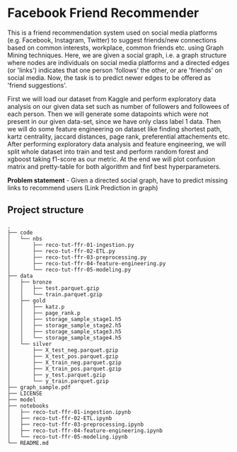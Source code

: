 # Facebook Friend Recommender

This is a friend recommendation system used on social media platforms (e.g. Facebook, Instagram, Twitter) to suggest friends/new connections based on common interests, workplace, common friends etc. using Graph Mining techniques. Here, we are given a social graph, i.e. a graph structure where nodes are individuals on social media platforms and a directed edges (or 'links') indicates that one person 'follows' the other, or are 'friends' on social media. Now, the task is to predict newer edges to be offered as 'friend suggestions'.

First we will load our dataset from Kaggle and perform exploratory data analysis on our given data set such as number of followers and followees of each person. Then we will generate some datapoints which were not present in our given data-set, since we have only class label 1 data. Then we will do some feature engineering on dataset like finding shortest path, kartz centrality, jaccard distances, page rank, preferential attachements etc. After performing exploratory data analysis and feature engineering, we will split whole dataset into train and test and perform random forest and xgboost taking f1-score as our metric. At the end we will plot confusion matrix and pretty-table for both algorithm and finf best hyperparameters.

**Problem statement** - Given a directed social graph, have to predict missing links to recommend users (Link Prediction in graph)

## Project structure
```
.
├── code
│   └── nbs
│       ├── reco-tut-ffr-01-ingestion.py
│       ├── reco-tut-ffr-02-ETL.py
│       ├── reco-tut-ffr-03-preprocessing.py
│       ├── reco-tut-ffr-04-feature-engineering.py
│       └── reco-tut-ffr-05-modeling.py
├── data
│   ├── bronze
│   │   ├── test.parquet.gzip
│   │   └── train.parquet.gzip
│   ├── gold
│   │   ├── katz.p
│   │   ├── page_rank.p
│   │   ├── storage_sample_stage1.h5
│   │   ├── storage_sample_stage2.h5
│   │   ├── storage_sample_stage3.h5
│   │   └── storage_sample_stage4.h5
│   └── silver
│       ├── X_test_neg.parquet.gzip
│       ├── X_test_pos.parquet.gzip
│       ├── X_train_neg.parquet.gzip
│       ├── X_train_pos.parquet.gzip
│       ├── y_test.parquet.gzip
│       └── y_train.parquet.gzip
├── graph_sample.pdf
├── LICENSE
├── model
├── notebooks
│   ├── reco-tut-ffr-01-ingestion.ipynb
│   ├── reco-tut-ffr-02-ETL.ipynb
│   ├── reco-tut-ffr-03-preprocessing.ipynb
│   ├── reco-tut-ffr-04-feature-engineering.ipynb
│   └── reco-tut-ffr-05-modeling.ipynb
└── README.md  
```